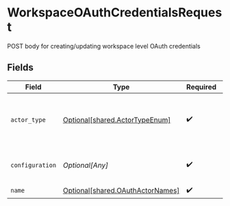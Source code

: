 # WorkspaceOAuthCredentialsRequest

POST body for creating/updating workspace level OAuth credentials


## Fields

| Field                                                                          | Type                                                                           | Required                                                                       | Description                                                                    |
| ------------------------------------------------------------------------------ | ------------------------------------------------------------------------------ | ------------------------------------------------------------------------------ | ------------------------------------------------------------------------------ |
| `actor_type`                                                                   | [Optional[shared.ActorTypeEnum]](undefined/models/shared/actortypeenum.md)     | :heavy_check_mark:                                                             | Whether you're setting this override for a source or destination               |
| `configuration`                                                                | *Optional[Any]*                                                                | :heavy_check_mark:                                                             | The values required to configure the source.                                   |
| `name`                                                                         | [Optional[shared.OAuthActorNames]](undefined/models/shared/oauthactornames.md) | :heavy_check_mark:                                                             | N/A                                                                            |